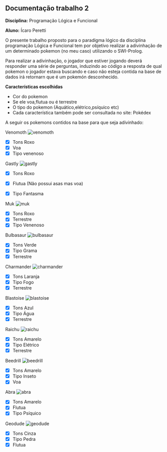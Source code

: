 ## Documentação trabalho 2 

<strong>Disciplina:</strong> Programação Lógica e Funcional

<strong>Aluno:</strong> Ícaro Peretti


O presente trabalho proposto para o paradigma lógico da disciplina programação Lógica e Funcional tem por objetivo realizar a adivinhação de um determinado pokemon (no meu caso) utilizando o SWI-Prolog.

Para realizar a adivinhação, o jogador que estiver jogando deverá responder uma série de perguntas, induzindo ao código a resposta de qual pokemon o jogador estava buscando e caso não esteja contida na base de dados irá retornarn que é um pokemón desconhecido.

<Strong>Características escolhidas</Strong>

- Cor do pokemon
- Se ele voa,flutua ou é terrestre
- O tipo do pokemon (Aquático,elétrico,psíquico etc)
- Cada característica também pode ser consultada no site: <a src='https://www.pokemon.com/br/pokedex/' target='_blank'>Pokédex</a>


A seguir os pokemons contidos na base para que seja adivinhado:


Venomoth
![venomoth](https://img.pokemondb.net/sprites/x-y/normal/venomoth.png)
- [x] Tons Roxo 
- [x] Voa
- [x] Tipo venenoso
  
Gastly
![gastly](https://img.pokemondb.net/sprites/x-y/normal/gastly.png)
- [x] Tons Roxo
- [x] Flutua (Não possui asas mas voa)
- [x] Tipo Fantasma


Muk
![muk](https://img.pokemondb.net/sprites/x-y/normal/muk.png)
- [x] Tons Roxo
- [x] Terrestre
- [x] Tipo Venenoso

Bulbasaur
![bulbasaur](https://img.pokemondb.net/sprites/x-y/normal/bulbasaur.png)
- [x] Tons Verde
- [x] Tipo Grama
- [x] Terrestre

Charmander
![charmander](https://img.pokemondb.net/sprites/x-y/normal/charmander.png)

- [x] Tons Laranja
- [x] Tipo Fogo
- [x] Terrestre

Blastoise
![blastoise](https://img.pokemondb.net/sprites/x-y/normal/blastoise.png)
- [x] Tons Azul
- [x] Tipo Água
- [x] Terrestre

Raichu
![raichu](https://img.pokemondb.net/sprites/x-y/normal/raichu.png)
- [x] Tons Amarelo
- [x] Tipo Elétrico
- [x] Terrestre

Beedrill
![beedrill](https://img.pokemondb.net/sprites/x-y/normal/beedrill.png)
- [x] Tons Amarelo
- [x] Tipo Inseto
- [x] Voa

Abra
![abra](https://img.pokemondb.net/sprites/x-y/normal/abra.png)
- [x] Tons Amarelo
- [x] Flutua
- [x] Tipo Psíquico

Geodude
![geodude](https://img.pokemondb.net/sprites/x-y/normal/geodude.png)
- [x] Tons Cinza
- [x] Tipo Pedra
- [x] Flutua
